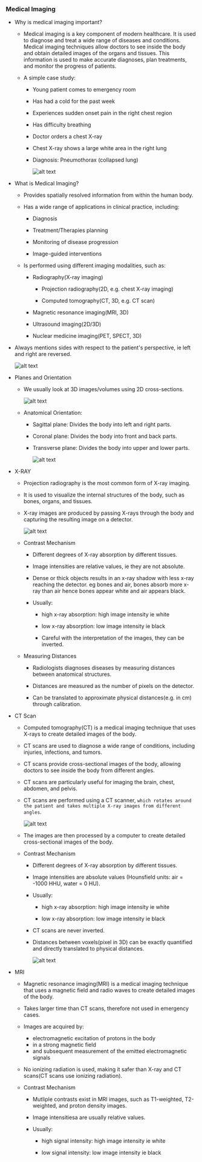 ### Medical Imaging

- Why is medical imaging important?

    - Medical imaging is a key component of modern healthcare. It is used to diagnose and treat a wide range of diseases and conditions. Medical imaging techniques allow doctors to see inside the body and obtain detailed images of the organs and tissues. This information is used to make accurate diagnoses, plan treatments, and monitor the progress of patients.

    - A simple case study:

        - Young patient comes to emergency room

        - Has had a cold for the past week

        - Experiences sudden onset pain in the right chest region

        - Has difficulty breathing

        - Doctor orders a chest X-ray

        - Chest X-ray shows a large white area in the right lung

        - Diagnosis: Pneumothorax (collapsed lung)

            ![alt text](image.png)

- What is Medical Imaging?

    - Provides spatially resolved information from within the human body.

    - Has a wide range of applications in clinical practice, including:

        - Diagnosis

        - Treatment/Therapies planning

        - Monitoring of disease progression

        - Image-guided interventions

    - Is performed using different imaging modalities, such as:

        - Radiography(X-ray imaging)

            - Projection radiography(2D, e.g. chest X-ray imaging)

            - Computed tomography(CT, 3D, e.g. CT scan)

        - Magnetic resonance imaging(MRI, 3D)

        - Ultrasound imaging(2D/3D)

        - Nuclear medicine imaging(PET, SPECT, 3D) 

- Always mentions sides with respect to the patient's perspective, ie left and right are reversed.

    ![alt text](image-1.png)

- Planes and Orientation

    - We usually look at 3D images/volumes using 2D cross-sections.

        ![alt text](image-2.png)

    - Anatomical Orientation:

        - Sagittal plane: Divides the body into left and right parts.

        - Coronal plane: Divides the body into front and back parts.

        - Transverse plane: Divides the body into upper and lower parts.

            ![alt text](image-3.png)

- X-RAY

    - Projection radiography is the most common form of X-ray imaging.

    - It is used to visualize the internal structures of the body, such as bones, organs, and tissues.

    - X-ray images are produced by passing X-rays through the body and capturing the resulting image on a detector.

        ![alt text](image-4.png)

    - Contrast Mechanism

        - Different degrees of X-ray absorption by different tissues.

        - Image intensities are relative values, ie they are not absolute.

        - Dense or thick objects results in an x-ray shadow with less x-ray reaching the detector. eg bones and air, bones absorb more x-ray than air hence bones appear white and air appears black.

        - Usually:

            - high x-ray absorption: high image intensity ie white

            - low x-ray absorption: low image intensity ie black

            - Careful with the interpretation of the images, they can be inverted.

    - Measuring Distances

        - Radiologists diagnoses diseases by measuring distances between anatomical structures.

        - Distances are measured as the number of pixels on the detector.

        - Can be translated to approximate physical distances(e.g. in cm) through calibration.

- CT Scan

    - Computed tomography(CT) is a medical imaging technique that uses X-rays to create detailed images of the body.

    - CT scans are used to diagnose a wide range of conditions, including injuries, infections, and tumors.

    - CT scans provide cross-sectional images of the body, allowing doctors to see inside the body from different angles.

    - CT scans are particularly useful for imaging the brain, chest, abdomen, and pelvis.

    - CT scans are performed using a CT scanner, `which rotates around the patient and takes multiple X-ray images from different angles`.

        ![alt text](image-5.png)

    - The images are then processed by a computer to create detailed cross-sectional images of the body.

    - Contrast Mechanism

        - Different degrees of X-ray absorption by different tissues.

        - Image intensities are absolute values (Hounsfield units: air = -1000 HHU, water = 0 HU).

        - Usually:

            - high x-ray absorption: high image intensity ie white

            - low x-ray absorption: low image intensity ie black

        - CT scans are never inverted.

        - Distances between voxels(pixel in 3D) can be exactly quantified and directly translated to physical distances.

            ![alt text](image-6.png)


- MRI

    - Magnetic resonance imaging(MRI) is a medical imaging technique that uses a magnetic field and radio waves to create detailed images of the body.

    - Takes larger time than CT scans, therefore not used in emergency cases.

    - Images are acquired by:

        - electromagnetic excitation of protons in the body
        - in a strong magnetic field
        - and subsequent measurement of the emitted electromagnetic signals

    - No ionizing radiation is used, making it safer than X-ray and CT scans(CT scans use ionizing radiation).

    - Contrast Mechanism

        - Mutliple contrasts exist in MRI images, such as T1-weighted, T2-weighted, and proton density images.

        - Image intensitiesa are usually relative values.

        - Usually:

            - high signal intensity: high image intensity ie white

            - low signal intensity: low image intensity ie black